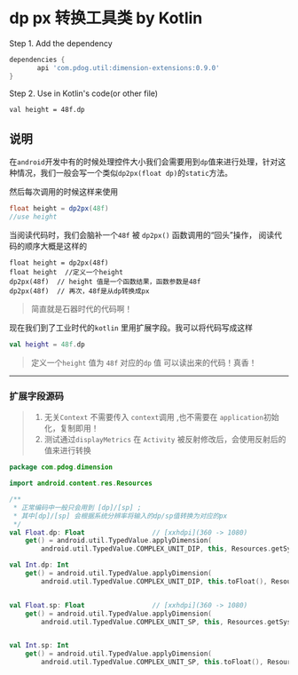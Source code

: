 # dp px 转换工具类 by Kotlin



Step 1. Add the dependency
```groovy
dependencies {
       api 'com.pdog.util:dimension-extensions:0.9.0'
}
```
Step 2. Use in Kotlin's code(or other file)
```
val height = 48f.dp
```





## 说明


在`android`开发中有的时候处理控件大小我们会需要用到`dp`值来进行处理，针对这种情况，我们一般会写一个类似`dp2px(float dp)`的`static`方法。

然后每次调用的时候这样来使用
```java
float height = dp2px(48f)
//use height
```
当阅读代码时，我们会脑补一个`48f` 被 `dp2px()` 函数调用的“回头”操作，
阅读代码的顺序大概是这样的

```
float height = dp2px(48f)
float height  //定义一个height
dp2px(48f)  // height 值是一个函数结果，函数参数是48f
dp2px(48f)  // 再次，48f是从dp转换成px
```

> 简直就是石器时代的代码啊！


现在我们到了工业时代的`kotlin` 里用扩展字段。我可以将代码写成这样
```kotlin
val height = 48f.dp
```
> 定义一个`height` 值为 `48f` 对应的`dp` 值
> 可以读出来的代码！真香！ 



---

### 扩展字段源码
> 1. 无关`Context` 不需要传入 `context`调用 ,也不需要在 `application`初始化，复制即用！
> 2. 测试通过`displayMetrics` 在 `Activity` 被反射修改后，会使用反射后的值来进行转换



```kotlin 
package com.pdog.dimension

import android.content.res.Resources

/**
 * 正常编码中一般只会用到 [dp]/[sp] ;
 * 其中[dp]/[sp] 会根据系统分辨率将输入的dp/sp值转换为对应的px
 */
val Float.dp: Float                 // [xxhdpi](360 -> 1080)
    get() = android.util.TypedValue.applyDimension(
        android.util.TypedValue.COMPLEX_UNIT_DIP, this, Resources.getSystem().displayMetrics)

val Int.dp: Int
    get() = android.util.TypedValue.applyDimension(
        android.util.TypedValue.COMPLEX_UNIT_DIP, this.toFloat(), Resources.getSystem().displayMetrics).toInt()


val Float.sp: Float                 // [xxhdpi](360 -> 1080)
    get() = android.util.TypedValue.applyDimension(
        android.util.TypedValue.COMPLEX_UNIT_SP, this, Resources.getSystem().displayMetrics)


val Int.sp: Int
    get() = android.util.TypedValue.applyDimension(
        android.util.TypedValue.COMPLEX_UNIT_SP, this.toFloat(), Resources.getSystem().displayMetrics).toInt()
```

